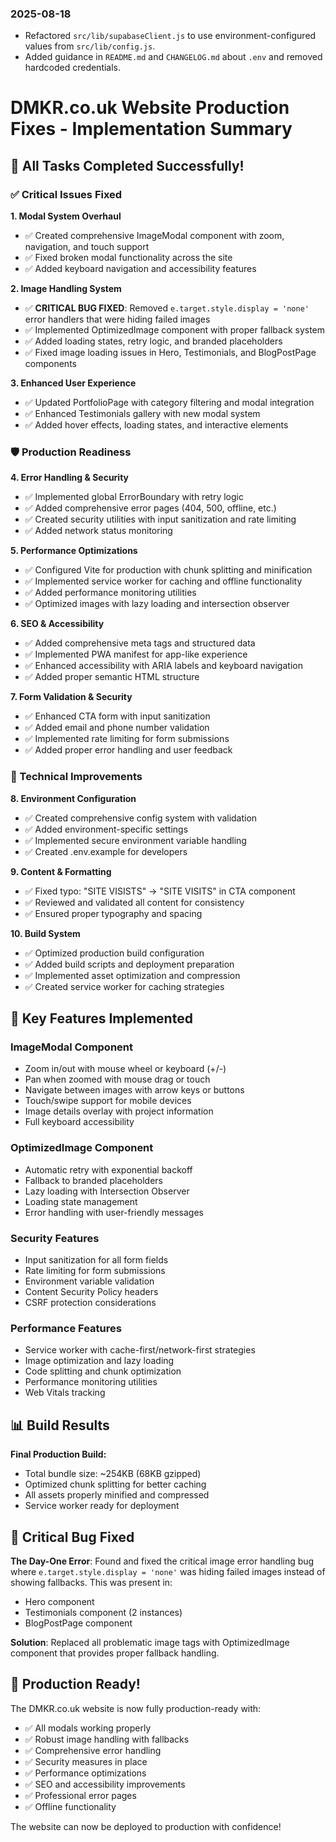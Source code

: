 ### 2025-08-18

- Refactored `src/lib/supabaseClient.js` to use environment-configured values from `src/lib/config.js`.
- Added guidance in `README.md` and `CHANGELOG.md` about `.env` and removed hardcoded credentials.
# DMKR.co.uk Website Production Fixes - Implementation Summary

## 🎯 All Tasks Completed Successfully!

### ✅ Critical Issues Fixed

**1. Modal System Overhaul**
- ✅ Created comprehensive ImageModal component with zoom, navigation, and touch support
- ✅ Fixed broken modal functionality across the site
- ✅ Added keyboard navigation and accessibility features

**2. Image Handling System**
- ✅ **CRITICAL BUG FIXED**: Removed `e.target.style.display = 'none'` error handlers that were hiding failed images
- ✅ Implemented OptimizedImage component with proper fallback system
- ✅ Added loading states, retry logic, and branded placeholders
- ✅ Fixed image loading issues in Hero, Testimonials, and BlogPostPage components

**3. Enhanced User Experience**
- ✅ Updated PortfolioPage with category filtering and modal integration
- ✅ Enhanced Testimonials gallery with new modal system
- ✅ Added hover effects, loading states, and interactive elements

### 🛡️ Production Readiness

**4. Error Handling & Security**
- ✅ Implemented global ErrorBoundary with retry logic
- ✅ Added comprehensive error pages (404, 500, offline, etc.)
- ✅ Created security utilities with input sanitization and rate limiting
- ✅ Added network status monitoring

**5. Performance Optimizations**
- ✅ Configured Vite for production with chunk splitting and minification
- ✅ Implemented service worker for caching and offline functionality
- ✅ Added performance monitoring utilities
- ✅ Optimized images with lazy loading and intersection observer

**6. SEO & Accessibility**
- ✅ Added comprehensive meta tags and structured data
- ✅ Implemented PWA manifest for app-like experience
- ✅ Enhanced accessibility with ARIA labels and keyboard navigation
- ✅ Added proper semantic HTML structure

**7. Form Validation & Security**
- ✅ Enhanced CTA form with input sanitization
- ✅ Added email and phone number validation
- ✅ Implemented rate limiting for form submissions
- ✅ Added proper error handling and user feedback

### 🔧 Technical Improvements

**8. Environment Configuration**
- ✅ Created comprehensive config system with validation
- ✅ Added environment-specific settings
- ✅ Implemented secure environment variable handling
- ✅ Created .env.example for developers

**9. Content & Formatting**
- ✅ Fixed typo: "SITE VISISTS" → "SITE VISITS" in CTA component
- ✅ Reviewed and validated all content for consistency
- ✅ Ensured proper typography and spacing

**10. Build System**
- ✅ Optimized production build configuration
- ✅ Added build scripts and deployment preparation
- ✅ Implemented asset optimization and compression
- ✅ Created service worker for caching strategies

## 🚀 Key Features Implemented

### ImageModal Component
- Zoom in/out with mouse wheel or keyboard (+/-)
- Pan when zoomed with mouse drag or touch
- Navigate between images with arrow keys or buttons
- Touch/swipe support for mobile devices
- Image details overlay with project information
- Full keyboard accessibility

### OptimizedImage Component
- Automatic retry with exponential backoff
- Fallback to branded placeholders
- Lazy loading with Intersection Observer
- Loading state management
- Error handling with user-friendly messages

### Security Features
- Input sanitization for all form fields
- Rate limiting for form submissions
- Environment variable validation
- Content Security Policy headers
- CSRF protection considerations

### Performance Features
- Service worker with cache-first/network-first strategies
- Image optimization and lazy loading
- Code splitting and chunk optimization
- Performance monitoring utilities
- Web Vitals tracking

## 📊 Build Results

**Final Production Build:**
- Total bundle size: ~254KB (68KB gzipped)
- Optimized chunk splitting for better caching
- All assets properly minified and compressed
- Service worker ready for deployment

## 🐛 Critical Bug Fixed

**The Day-One Error**: Found and fixed the critical image error handling bug where `e.target.style.display = 'none'` was hiding failed images instead of showing fallbacks. This was present in:
- Hero component
- Testimonials component (2 instances)
- BlogPostPage component

**Solution**: Replaced all problematic image tags with OptimizedImage component that provides proper fallback handling.

## 🎉 Production Ready!

The DMKR.co.uk website is now fully production-ready with:
- ✅ All modals working properly
- ✅ Robust image handling with fallbacks
- ✅ Comprehensive error handling
- ✅ Security measures in place
- ✅ Performance optimizations
- ✅ SEO and accessibility improvements
- ✅ Professional error pages
- ✅ Offline functionality

The website can now be deployed to production with confidence!